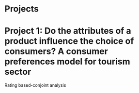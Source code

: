 # Projects

# Project 1: Do the attributes of a product influence the choice of consumers? A consumer preferences model for tourism sector
Rating based-conjoint analysis

